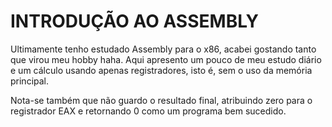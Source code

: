 # INTRODUÇÃO AO ASSEMBLY

Ultimamente tenho estudado Assembly para o x86, acabei gostando tanto que virou meu hobby haha.
Aqui apresento um pouco de meu estudo diário e um cálculo usando apenas registradores, isto é, sem o uso da memória principal.


Nota-se também que não guardo o resultado final, atribuindo zero para o registrador EAX e retornando 0 como um programa bem sucedido.
